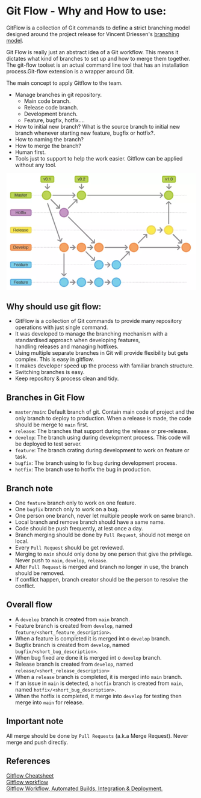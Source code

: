 # Git Flow - Why and How to use:  
 GitFlow is a collection of Git commands to define a strict branching model designed around the project release for Vincent Driessen's [branching model](http://nvie.com/git-model "original blog post"). 
  
Git Flow is really just an abstract idea of a Git workflow. This means it dictates what kind of branches to set up and how to merge them together. The git-flow toolset is an actual command line tool that has an installation process.Git-flow extension is a wrapper around Git.

The main concept to apply Gitflow to the team.
- Manage branches in git repository.
  - Main code branch.
  - Release code branch.
  - Development branch.
  - Feature, bugfix, hotfix....
- How to initial new branch? What is the source branch to initial new branch whenever starting new feature, bugfix or hotfix?.
- How to naming the branch?
- How to merge the branch?
- Human first.
- Tools just to support to help the work easier. Gitflow can be applied without any tool.

![Git Flow](images/gitflow.png)

## Why should use git flow:  
- GitFlow is a collection of Git commands to provide many repository operations with just single command.  
- It was developed to manage the branching mechanism with a standardised approach when developing features,  
  handling releases and managing hotfixes.  
- Using multiple separate branches in Git will provide flexibility but gets complex. This is easy in gitflow.  
- It makes developer speed up the process with familiar branch structure.  
 - Switching branches is easy.  
 - Keep repository & process clean and tidy.  

## Branches in Git Flow
- `master/main`: Default branch of git. Contain main code of project and the only branch to deploy to production. When a release is made, the code should be merge to `main` first.
- `release`: The branches that support during the release or pre-release.
- `develop`: The branch using during development process. This code will be deployed to test server.
- `feature`: The branch crating during development to work on feature or task.
- `bugfix`: The branch using to fix bug during development process.
- `hotfix`: The branch use to hotfix the bug in production.

## Branch note
- One `feature` branch only to work on one feature.
- One `bugfix` branch only to work on a bug.
- One person one branch, never let multiple people work on same branch.
- Local branch and remove branch should have a same name.
- Code should be push frequently, at lest once a day.
- Branch merging should be done by `Pull Request`, should not merge on local.
- Every `Pull Request` should be get reviewed.
- Merging to `main` should only done by one person that give the privilege. Never push to `main`, `develop`, `release`.
- After `Pull Request` is merged and branch no longer in use, the branch should be removed.
- If conflict happen, branch creator should be the person to resolve the conflict.

## Overall flow
- A `develop` branch is created from `main` branch.
- Feature branch is created from `develop`, named `feature/<short_feature_description>`.
- When a feature is completed it is merged int o `develop` branch.
- Bugfix branch is created from `develop`, named `bugfix/<short_bug_description>`.
- When bug fixed are done it is merged int o `develop` branch.
- Release branch is created from `develop`, named `release/<short_release_description>`
- When a `release` branch is completed, it is merged into `main` branch.
- If an issue in `main` is detected, a `hotfix` branch is created from `main`, named `hotfix/<short_bug_description>`.
- When the hotfix is completed, it merge into `develop` for testing then merge into `main` for release.

## Important note
All merge should be done by `Pull Requests` (a.k.a Merge Request). Never merge and push directly.

## References
[Gitflow Cheatsheet](https://danielkummer.github.io/git-flow-cheatsheet/)  
[Gitflow workflow](https://www.atlassian.com/git/tutorials/comparing-workflows/gitflow-workflow)  
[Gitflow Workflow, Automated Builds, Integration & Deployment.](https://iamchuka.com/gitflow-workflow-continuous-integration-continu/)
